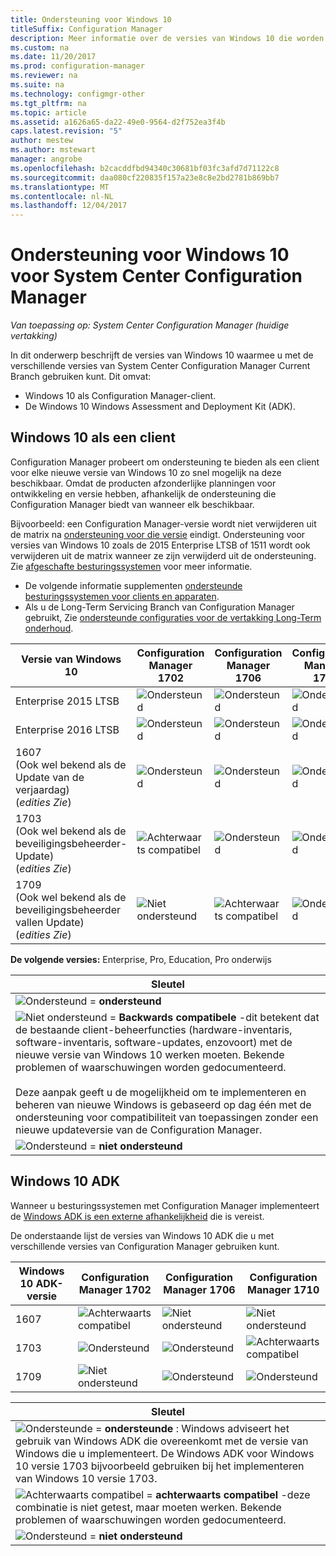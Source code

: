 ```yaml
---
title: Ondersteuning voor Windows 10
titleSuffix: Configuration Manager
description: Meer informatie over de versies van Windows 10 die worden ondersteund als clients of voor OSD met System Center Configuration Manager.
ms.custom: na
ms.date: 11/20/2017
ms.prod: configuration-manager
ms.reviewer: na
ms.suite: na
ms.technology: configmgr-other
ms.tgt_pltfrm: na
ms.topic: article
ms.assetid: a1626a65-da22-49e0-9564-d2f752ea3f4b
caps.latest.revision: "5"
author: mestew
ms.author: mstewart
manager: angrobe
ms.openlocfilehash: b2cacddfbd94340c30681bf03fc3afd7d71122c8
ms.sourcegitcommit: daa080cf220835f157a23e8c8e2bd2781b869bb7
ms.translationtype: MT
ms.contentlocale: nl-NL
ms.lasthandoff: 12/04/2017
---
```

# <a name="support-for-windows-10-for-system-center-configuration-manager"></a>Ondersteuning voor Windows 10 voor System Center Configuration Manager  

*Van toepassing op: System Center Configuration Manager (huidige vertakking)*


 In dit onderwerp beschrijft de versies van Windows 10 waarmee u met de verschillende versies van System Center Configuration Manager Current Branch gebruiken kunt. Dit omvat:
 -  Windows 10 als Configuration Manager-client.
 -  De Windows 10 Windows Assessment and Deployment Kit (ADK).

## <a name="windows-10-as-a-client"></a>Windows 10 als een client
Configuration Manager probeert om ondersteuning te bieden als een client voor elke nieuwe versie van Windows 10 zo snel mogelijk na deze beschikbaar. Omdat de producten afzonderlijke planningen voor ontwikkeling en versie hebben, afhankelijk de ondersteuning die Configuration Manager biedt van wanneer elk beschikbaar.

Bijvoorbeeld: een Configuration Manager-versie wordt niet verwijderen uit de matrix na [ondersteuning voor die versie](/sccm/core/servers/manage/current-branch-versions-supported) eindigt. Ondersteuning voor versies van Windows 10 zoals de 2015 Enterprise LTSB of 1511 wordt ook verwijderen uit de matrix wanneer ze zijn verwijderd uit de ondersteuning. Zie [afgeschafte besturingssystemen](/sccm/core/plan-design/changes/removed-and-deprecated-features#deprecated-operating-systems) voor meer informatie.

-   De volgende informatie supplementen [ondersteunde besturingssystemen voor clients en apparaten](/sccm/core/plan-design/configs/supported-operating-systems-for-clients-and-devices).
-   Als u de Long-Term Servicing Branch van Configuration Manager gebruikt, Zie [ondersteunde configuraties voor de vertakking Long-Term onderhoud](/sccm/core/understand/supported-configurations-for-ltsb).

|Versie van Windows 10                    |  Configuration Manager 1702          |    Configuration Manager 1706 |Configuration Manager 1710          |  
|---------------------|-----|-----|-----|
|Enterprise 2015 LTSB                   |![Ondersteund](media/green_check.png) |![Ondersteund](media/green_check.png) | ![Ondersteund](media/green_check.png) |
|Enterprise 2016 LTSB                   |![Ondersteund](media/green_check.png) |![Ondersteund](media/green_check.png) | ![Ondersteund](media/green_check.png) |
|1607   <br />(Ook wel bekend als de Update van de verjaardag)<br />(*edities Zie*)   |![Ondersteund](media/green_check.png) |![Ondersteund](media/green_check.png)            |![Ondersteund](media/green_check.png) |
|1703   <br />(Ook wel bekend als de beveiligingsbeheerder-Update)<br />(*edities Zie*)      |![Achterwaarts compatibel](media/blue_compat.png) |![Ondersteund](media/green_check.png) | ![Ondersteund](media/green_check.png) |
|1709   <br />(Ook wel bekend als de beveiligingsbeheerder vallen Update)<br />(*edities Zie*) |![Niet ondersteund](media/Red_X.png)   |![Achterwaarts compatibel](media/blue_compat.png) | ![Ondersteund](media/green_check.png) |



**De volgende versies:** Enterprise, Pro, Education, Pro onderwijs   

|Sleutel|
|--|
|![Ondersteund](media/green_check.png) = **ondersteund**  |
|![Niet ondersteund](media/blue_compat.png)  = **Backwards compatibele** -dit betekent dat de bestaande client-beheerfuncties (hardware-inventaris, software-inventaris, software-updates, enzovoort) met de nieuwe versie van Windows 10 werken moeten. Bekende problemen of waarschuwingen worden gedocumenteerd. <br><br>Deze aanpak geeft u de mogelijkheid om te implementeren en beheren van nieuwe Windows is gebaseerd op dag één met de ondersteuning voor compatibiliteit van toepassingen zonder een nieuwe updateversie van de Configuration Manager. |
|![Ondersteund](media/Red_X.png) = **niet ondersteund**|


## <a name="windows-10-adk"></a>Windows 10 ADK
Wanneer u besturingssystemen met Configuration Manager implementeert de [Windows ADK is een externe afhankelijkheid](/sccm/osd/plan-design/infrastructure-requirements-for-operating-system-deployment) die is vereist.

De onderstaande lijst de versies van Windows 10 ADK die u met verschillende versies van Configuration Manager gebruiken kunt.

|Windows 10 ADK-versie  |Configuration Manager 1702   |Configuration Manager 1706 |Configuration Manager 1710 |
|--------------------|-----|-----|-----|
|1607  |![Achterwaarts compatibel](media/blue_compat.png) |![Niet ondersteund](media/Red_X.png)| ![Niet ondersteund](media/Red_X.png) |
|1703  |![Ondersteund](media/green_check.png)            |![Ondersteund](media/green_check.png) | ![Achterwaarts compatibel](media/blue_compat.png)|
|1709  |![Niet ondersteund](media/Red_X.png)              |![Ondersteund](media/green_check.png) | ![Ondersteund](media/green_check.png)|

|Sleutel|
|--|
|![Ondersteunde](media/green_check.png) = **ondersteunde** : Windows adviseert het gebruik van Windows ADK die overeenkomt met de versie van Windows die u implementeert. De Windows ADK voor Windows 10 versie 1703 bijvoorbeeld gebruiken bij het implementeren van Windows 10 versie 1703.  |
|![Achterwaarts compatibel](media/blue_compat.png)  = **achterwaarts compatibel** -deze combinatie is niet getest, maar moeten werken. Bekende problemen of waarschuwingen worden gedocumenteerd. |
|![Ondersteund](media/Red_X.png) = **niet ondersteund**|
